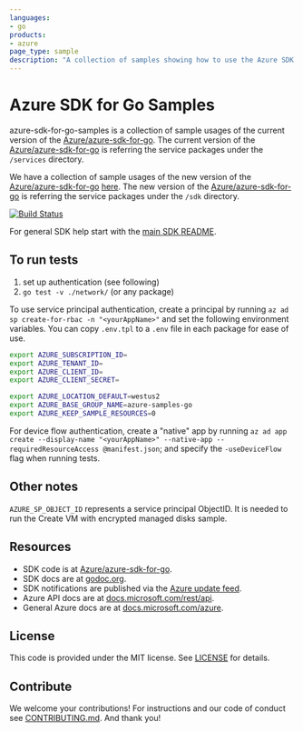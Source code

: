 ```yaml
---
languages:
- go
products:
- azure
page_type: sample
description: "A collection of samples showing how to use the Azure SDK for Go."
---
```


# Azure SDK for Go Samples

azure-sdk-for-go-samples is a collection of sample usages of the current version of the [Azure/azure-sdk-for-go][]. The current version of the [Azure/azure-sdk-for-go][] is referring the service packages under the `/services` directory.

We have a collection of sample usages of the new version of the [Azure/azure-sdk-for-go][] [here](https://github.com/Azure-Samples/azure-sdk-for-go-samples/tree/new-version). The new version of the [Azure/azure-sdk-for-go][] is referring the service packages under the `/sdk` directory.

[![Build Status](https://dev.azure.com/azure-sdk/public/_apis/build/status/Azure-Samples.azure-sdk-for-go-samples?branchName=master)](https://dev.azure.com/azure-sdk/public/_build/latest?definitionId=1666&branchName=master)

For general SDK help start with the [main SDK README][].

## To run tests

1. set up authentication (see following)
1. `go test -v ./network/` (or any package)

To use service principal authentication, create a principal by running `az ad sp create-for-rbac -n "<yourAppName>"` and set the following environment variables. You can copy `.env.tpl` to a `.env` file in each package for ease of use.

```bash
export AZURE_SUBSCRIPTION_ID=
export AZURE_TENANT_ID=
export AZURE_CLIENT_ID=
export AZURE_CLIENT_SECRET=

export AZURE_LOCATION_DEFAULT=westus2
export AZURE_BASE_GROUP_NAME=azure-samples-go
export AZURE_KEEP_SAMPLE_RESOURCES=0
```

For device flow authentication, create a "native" app by running `az ad app
create --display-name "<yourAppName>" --native-app --requiredResourceAccess
@manifest.json`; and specify the `-useDeviceFlow` flag when running tests.

## Other notes

`AZURE_SP_OBJECT_ID` represents a service principal ObjectID. It is needed to
run the Create VM with encrypted managed disks sample.

## Resources

- SDK code is at [Azure/azure-sdk-for-go][].
- SDK docs are at [godoc.org](https://godoc.org/github.com/Azure/azure-sdk-for-go/).
- SDK notifications are published via the [Azure update feed][].
- Azure API docs are at [docs.microsoft.com/rest/api](https://docs.microsoft.com/rest/api/).
- General Azure docs are at [docs.microsoft.com/azure](https://docs.microsoft.com/azure).

## License

This code is provided under the MIT license. See [LICENSE][] for details.

## Contribute

We welcome your contributions! For instructions and our code of conduct see [CONTRIBUTING.md][]. And thank you!

[main SDK README]: https://github.com/Azure/azure-sdk-for-go/blob/master/README.md
[Azure update feed]: https://azure.microsoft.com/updates/
[Azure/azure-sdk-for-go]: https://github.com/Azure/azure-sdk-for-go
[azure-cli]: https://github.com/Azure/azure-cli
[LICENSE]: ./LICENSE.md
[CONTRIBUTING.md]: ./CONTRIBUTING.md
